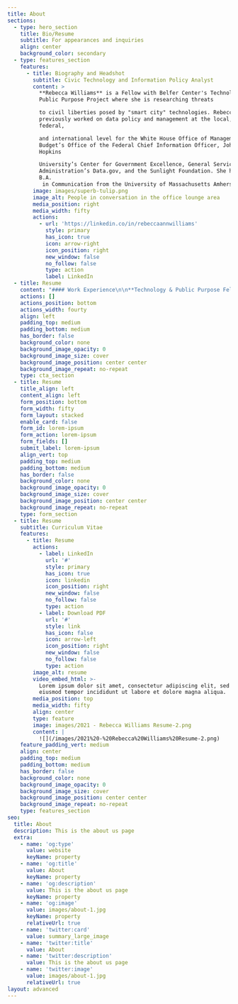```yaml
---
title: About
sections:
  - type: hero_section
    title: Bio/Resume
    subtitle: For appearances and inquiries
    align: center
    background_color: secondary
  - type: features_section
    features:
      - title: Biography and Headshot
        subtitle: Civic Technology and Information Policy Analyst
        content: >
          **Rebecca Williams** is a Fellow with Belfer Center's Technology and
          Public Purpose Project where she is researching threats 

          to civil liberties posed by "smart city" technologies. Rebecca has
          previously worked on data policy and management at the local,
          federal, 

          and international level for the White House Office of Management and
          Budget’s Office of the Federal Chief Information Officer, Johns
          Hopkins 

          University’s Center for Government Excellence, General Services
          Administration’s Data.gov, and the Sunlight Foundation. She holds a
          B.A.
           in Communication from the University of Massachusetts Amherst and a J.D. from Western New England University School of Law.
        image: images/superb-tulip.png
        image_alt: People in conversation in the office lounge area
        media_position: right
        media_width: fifty
        actions:
          - url: 'https://linkedin.co/in/rebeccaannwilliams'
            style: primary
            has_icon: true
            icon: arrow-right
            icon_position: right
            new_window: false
            no_follow: false
            type: action
            label: LinkedIn
  - title: Resume
    content: "#### Work Experience\n\n**Technology & Public Purpose Fellow**, *Harvard Kennedy School, Belfer Center* \n\n8/2020 - Present\_\n\n**Policy Analyst,** White House OMB Office of the Federal CIO\n\n9/2017 - 8/2020; 6/2015-1/2016\n\n***Senior Analyst**,* Johns Hopkins University, Center for Government Excellence\n\n2/2016-9/2017\n\n**IT Specialist**, General Services Administration, Data.gov\n\n8/2014 - 6/2015\n\n**Policy Analyst,** Sunlight Foundation, Municipal Transparency Program\n\n4/2013-8/2014\n\n**Research Assistant**, Energy Policy, Regional Plan Association\n\n1/2011-1/2012\n\n**Public Interest Extern**, *City of Springfield, Massachusetts Legal Department*\n\n1/2009-5/2009\n\n**Paralegal**, *Massachusetts Fair Housing Center*\n\n9/2007-5/2008\n\n#### Awards\n\n**Federal 100**, 2019\n\n**Fastcase 50**, 2014\n\n**ABA 10 Women to Watch in Legal Tech**, 2014\n\n#### Teaching\n\n**Guest Lecturer**, Data, Digital + Social Impact Seminar: Balancing Data Use with Data Privacy\nGeorgetown University, Fall 2019\n\n**Guest Lecturer**, GW Law 6351: Reading Group (Open Government Data)\nGeorge Washington University School of Law, Spring 2018\n\n**Instructor,** Government Analytics 470.90: Performance Analytics - Tools & Techniques\nJohns Hopkins University, Spring 2017\n\n**Guest Lecturer**, Project-Based Practicum: Civ Tech: Digital Tools and Access to Justice\nGeorgetown Law School, Spring 2015\n\n**Teaching Assistant**, Environmental Design 205: “Dynamics of Human Habitations”\nUniversity of Massachusetts, Spring 2009\n\n#### Education\n\n**J.D.** Western New England Law School, 2009 (Participated in Joint Non-degree Study of Regional Planning at University of Massachusetts, 2008-2010)\n\n**B.A.** Communication, University of Massachusetts, 2004\n"
    actions: []
    actions_position: bottom
    actions_width: fourty
    align: left
    padding_top: medium
    padding_bottom: medium
    has_border: false
    background_color: none
    background_image_opacity: 0
    background_image_size: cover
    background_image_position: center center
    background_image_repeat: no-repeat
    type: cta_section
  - title: Resume
    title_align: left
    content_align: left
    form_position: bottom
    form_width: fifty
    form_layout: stacked
    enable_card: false
    form_id: lorem-ipsum
    form_action: lorem-ipsum
    form_fields: []
    submit_label: lorem-ipsum
    align_vert: top
    padding_top: medium
    padding_bottom: medium
    has_border: false
    background_color: none
    background_image_opacity: 0
    background_image_size: cover
    background_image_position: center center
    background_image_repeat: no-repeat
    type: form_section
  - title: Resume
    subtitle: Curriculum Vitae
    features:
      - title: Resume
        actions:
          - label: LinkedIn
            url: '#'
            style: primary
            has_icon: true
            icon: linkedin
            icon_position: right
            new_window: false
            no_follow: false
            type: action
          - label: Download PDF
            url: '#'
            style: link
            has_icon: false
            icon: arrow-left
            icon_position: right
            new_window: false
            no_follow: false
            type: action
        image_alt: resume
        video_embed_html: >-
          Lorem ipsum dolor sit amet, consectetur adipiscing elit, sed do
          eiusmod tempor incididunt ut labore et dolore magna aliqua.
        media_position: top
        media_width: fifty
        align: center
        type: feature
        image: images/2021 - Rebecca Williams Resume-2.png
        content: |
          ![](/images/2021%20-%20Rebecca%20Williams%20Resume-2.png)
    feature_padding_vert: medium
    align: center
    padding_top: medium
    padding_bottom: medium
    has_border: false
    background_color: none
    background_image_opacity: 0
    background_image_size: cover
    background_image_position: center center
    background_image_repeat: no-repeat
    type: features_section
seo:
  title: About
  description: This is the about us page
  extra:
    - name: 'og:type'
      value: website
      keyName: property
    - name: 'og:title'
      value: About
      keyName: property
    - name: 'og:description'
      value: This is the about us page
      keyName: property
    - name: 'og:image'
      value: images/about-1.jpg
      keyName: property
      relativeUrl: true
    - name: 'twitter:card'
      value: summary_large_image
    - name: 'twitter:title'
      value: About
    - name: 'twitter:description'
      value: This is the about us page
    - name: 'twitter:image'
      value: images/about-1.jpg
      relativeUrl: true
layout: advanced
---
```

